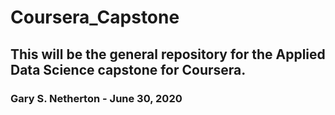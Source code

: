 # Coursera_Capstone
## This will be the general repository for the Applied Data Science capstone for Coursera.
### Gary S. Netherton - June 30, 2020
